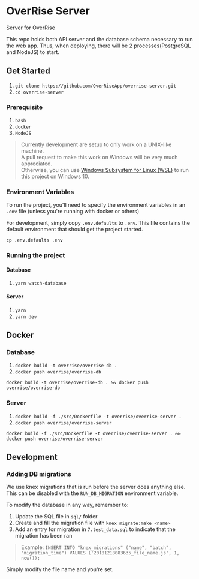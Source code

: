 # OverRise Server

Server for OverRise

This repo holds both API server and the database schema necessary to run the web app.
Thus, when deploying, there will be 2 processes(PostgreSQL and NodeJS) to start.

## Get Started

1. `git clone https://github.com/OverRiseApp/overrise-server.git`
2. `cd overrise-server`

### Prerequisite

1. `bash`
2. `docker`
3. `NodeJS`

> Currently development are setup to only work on a UNIX-like machine.  
> A pull request to make this work on Windows will be very much appreciated.  
> Otherwise, you can use [Windows Subsystem for Linux (WSL)](https://docs.microsoft.com/en-us/windows/wsl/install-win10) to run this project on Windows 10.  

### Environment Variables

To run the project, you'll need to specify the environment variables in an `.env` file (unless you're running with docker or others)

For development, simply copy `.env.defaults` to `.env`. This file contains the default environment that should get the project started.    
```shell
cp .env.defaults .env
```

### Running the project

#### Database
1. `yarn watch-database`

#### Server
1. `yarn`
2. `yarn dev`

## Docker

### Database
1. `docker build -t overrise/overrise-db .`
2. `docker push overrise/overrise-db`

```
docker build -t overrise/overrise-db . && docker push overrise/overrise-db
```

### Server
1. `docker build -f ./src/Dockerfile -t overrise/overrise-server .`
2. `docker push overrise/overrise-server`

```
docker build -f ./src/Dockerfile -t overrise/overrise-server . && docker push overrise/overrise-server
```

## Development

### Adding DB migrations

We use knex migrations that is run before the server does anything else. This can be disabled with the `RUN_DB_MIGRATION` environment variable.

To modify the database in any way, remember to:

1. Update the SQL file in `sql/` folder
2. Create and fill the migration file with `knex migrate:make <name>`
3. Add an entry for migration in `7.test_data.sql` to indicate that the migration has been ran

> Example: `INSERT INTO "knex_migrations" ("name", "batch", "migration_time") VALUES ('20181218083635_file_name.js', 1, now());
`

Simply modify the file name and you're set.

